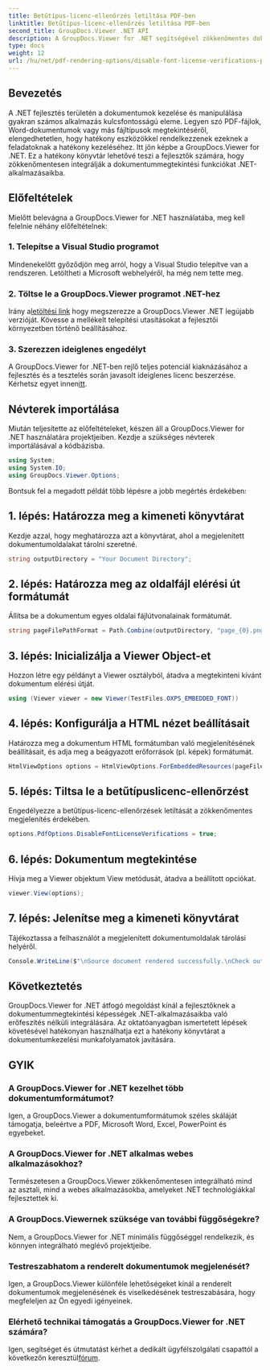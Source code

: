 ```yaml
---
title: Betűtípus-licenc-ellenőrzés letiltása PDF-ben
linktitle: Betűtípus-licenc-ellenőrzés letiltása PDF-ben
second_title: GroupDocs.Viewer .NET API
description: A GroupDocs.Viewer for .NET segítségével zökkenőmentes dokumentummegtekintési lehetőségeket nyithat meg .NET-ben. Könnyen integrálhatja és testreszabhatja a dokumentumok megjelenítését minimális függőséggel.
type: docs
weight: 12
url: /hu/net/pdf-rendering-options/disable-font-license-verifications-pdf/
---
```

## Bevezetés
A .NET fejlesztés területén a dokumentumok kezelése és manipulálása gyakran számos alkalmazás kulcsfontosságú eleme. Legyen szó PDF-fájlok, Word-dokumentumok vagy más fájltípusok megtekintéséről, elengedhetetlen, hogy hatékony eszközökkel rendelkezzenek ezeknek a feladatoknak a hatékony kezeléséhez. Itt jön képbe a GroupDocs.Viewer for .NET. Ez a hatékony könyvtár lehetővé teszi a fejlesztők számára, hogy zökkenőmentesen integrálják a dokumentummegtekintési funkciókat .NET-alkalmazásaikba.
## Előfeltételek
Mielőtt belevágna a GroupDocs.Viewer for .NET használatába, meg kell felelnie néhány előfeltételnek:
### 1. Telepítse a Visual Studio programot
Mindenekelőtt győződjön meg arról, hogy a Visual Studio telepítve van a rendszeren. Letöltheti a Microsoft webhelyéről, ha még nem tette meg.
### 2. Töltse le a GroupDocs.Viewer programot .NET-hez
 Irány a[letöltési link](https://releases.groupdocs.com/viewer/net/) hogy megszerezze a GroupDocs.Viewer .NET legújabb verzióját. Kövesse a mellékelt telepítési utasításokat a fejlesztői környezetben történő beállításához.
### 3. Szerezzen ideiglenes engedélyt
 A GroupDocs.Viewer for .NET-ben rejlő teljes potenciál kiaknázásához a fejlesztés és a tesztelés során javasolt ideiglenes licenc beszerzése. Kérhetsz egyet innen[itt](https://purchase.groupdocs.com/temporary-license/).

## Névterek importálása
Miután teljesítette az előfeltételeket, készen áll a GroupDocs.Viewer for .NET használatára projektjeiben. Kezdje a szükséges névterek importálásával a kódbázisba.
```csharp
using System;
using System.IO;
using GroupDocs.Viewer.Options;
```

Bontsuk fel a megadott példát több lépésre a jobb megértés érdekében:
## 1. lépés: Határozza meg a kimeneti könyvtárat
Kezdje azzal, hogy meghatározza azt a könyvtárat, ahol a megjelenített dokumentumoldalakat tárolni szeretné.
```csharp
string outputDirectory = "Your Document Directory";
```
## 2. lépés: Határozza meg az oldalfájl elérési út formátumát
Állítsa be a dokumentum egyes oldalai fájlútvonalainak formátumát.
```csharp
string pageFilePathFormat = Path.Combine(outputDirectory, "page_{0}.png");
```
## 3. lépés: Inicializálja a Viewer Object-et
Hozzon létre egy példányt a Viewer osztályból, átadva a megtekinteni kívánt dokumentum elérési útját.
```csharp
using (Viewer viewer = new Viewer(TestFiles.OXPS_EMBEDDED_FONT))
```
## 4. lépés: Konfigurálja a HTML nézet beállításait
Határozza meg a dokumentum HTML formátumban való megjelenítésének beállításait, és adja meg a beágyazott erőforrások (pl. képek) formátumát.
```csharp
HtmlViewOptions options = HtmlViewOptions.ForEmbeddedResources(pageFilePathFormat);
```
## 5. lépés: Tiltsa le a betűtípuslicenc-ellenőrzést
Engedélyezze a betűtípus-licenc-ellenőrzések letiltását a zökkenőmentes megjelenítés érdekében.
```csharp
options.PdfOptions.DisableFontLicenseVerifications = true;
```
## 6. lépés: Dokumentum megtekintése
Hívja meg a Viewer objektum View metódusát, átadva a beállított opciókat.
```csharp
viewer.View(options);
```
## 7. lépés: Jelenítse meg a kimeneti könyvtárat
Tájékoztassa a felhasználót a megjelenített dokumentumoldalak tárolási helyéről.
```csharp
Console.WriteLine($"\nSource document rendered successfully.\nCheck output in {outputDirectory}.");
```

## Következtetés
GroupDocs.Viewer for .NET átfogó megoldást kínál a fejlesztőknek a dokumentummegtekintési képességek .NET-alkalmazásaikba való erőfeszítés nélküli integrálására. Az oktatóanyagban ismertetett lépések követésével hatékonyan használhatja ezt a hatékony könyvtárat a dokumentumkezelési munkafolyamatok javítására.
## GYIK
### A GroupDocs.Viewer for .NET kezelhet több dokumentumformátumot?
Igen, a GroupDocs.Viewer a dokumentumformátumok széles skáláját támogatja, beleértve a PDF, Microsoft Word, Excel, PowerPoint és egyebeket.
### A GroupDocs.Viewer for .NET alkalmas webes alkalmazásokhoz?
Természetesen a GroupDocs.Viewer zökkenőmentesen integrálható mind az asztali, mind a webes alkalmazásokba, amelyeket .NET technológiákkal fejlesztettek ki.
### A GroupDocs.Viewernek szüksége van további függőségekre?
Nem, a GroupDocs.Viewer for .NET minimális függőséggel rendelkezik, és könnyen integrálható meglévő projektjeibe.
### Testreszabhatom a renderelt dokumentumok megjelenését?
Igen, a GroupDocs.Viewer különféle lehetőségeket kínál a renderelt dokumentumok megjelenésének és viselkedésének testreszabására, hogy megfeleljen az Ön egyedi igényeinek.
### Elérhető technikai támogatás a GroupDocs.Viewer for .NET számára?
 Igen, segítséget és útmutatást kérhet a dedikált ügyfélszolgálati csapattól a következőn keresztül[fórum](https://forum.groupdocs.com/c/viewer/9).